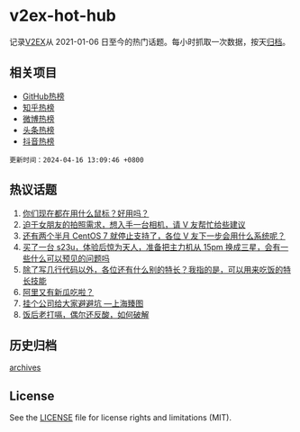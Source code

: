 # v2ex-hot-hub

 记录[V2EX](https://www.v2ex.com/)从 2021-01-06 日至今的热门话题。每小时抓取一次数据，按天[归档](archives)。
 
 ## 相关项目

- [GitHub热榜](https://github.com/lonnyzhang423/github-hot-hub)
- [知乎热榜](https://github.com/lonnyzhang423/zhihu-hot-hub)
- [微博热榜](https://github.com/lonnyzhang423/weibo-hot-hub)
- [头条热榜](https://github.com/lonnyzhang423/toutiao-hot-hub)
- [抖音热榜](https://github.com/lonnyzhang423/douyin-hot-hub)


 `更新时间：2024-04-16 13:09:46 +0800`

## 热议话题

1. [你们现在都在用什么鼠标？好用吗？](https://www.v2ex.com/t/1032790)
1. [迫于女朋友的拍照需求，想入手一台相机，请 V 友帮忙给些建议](https://www.v2ex.com/t/1032674)
1. [还有两个半月 CentOS 7 就停止支持了，各位 V 友下一步会用什么系统呢？](https://www.v2ex.com/t/1032729)
1. [买了一台 s23u，体验后惊为天人，准备把主力机从 15pm 换成三星，会有一些什么可以预见的问题吗](https://www.v2ex.com/t/1032696)
1. [除了写几行代码以外，各位还有什么别的特长？我指的是，可以用来吃饭的特长技能](https://www.v2ex.com/t/1032777)
1. [阿里又有新瓜吃啦？](https://www.v2ex.com/t/1032830)
1. [挂个公司给大家避避坑 —上海臻图](https://www.v2ex.com/t/1032778)
1. [饭后老打嗝，偶尔还反酸，如何破解](https://www.v2ex.com/t/1032614)

## 历史归档

[archives](archives)

## License

See the [LICENSE](LICENSE) file for license rights and limitations (MIT).
